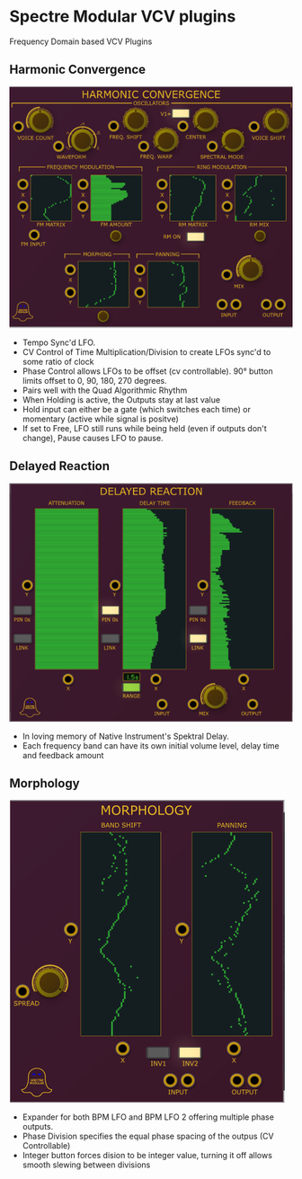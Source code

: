 
# Spectre Modular VCV plugins

Frequency Domain based VCV Plugins

## Harmonic Convergence
![Harmonic Convergence](./doc/harmonic_convergence.png)

- Tempo Sync'd LFO.
- CV Control of Time Multiplication/Division to create LFOs sync'd to some ratio of clock
- Phase Control allows LFOs to be offset (cv controllable). 90° button limits offset to 0, 90, 180, 270 degrees.
- Pairs well with the Quad Algorithmic Rhythm
- When Holding is active, the Outputs stay at last value
- Hold input can either be a gate (which switches each time) or momentary (active while signal is positve)
- If set to Free, LFO still runs while being held (even if outputs don't change), Pause causes LFO to pause.

## Delayed Reaction
![Delayed Reaction](./doc/delayed_reaction.png)

- In loving memory of Native Instrument's Spektral Delay.
- Each frequency band can have its own initial volume level, delay time and feedback amount

## Morphology
![Morphology](./doc/morphology.png)

- Expander for both BPM LFO and BPM LFO 2 offering multiple phase outputs.
- Phase Division specifies the equal phase spacing of the outpus (CV Controllable)
- Integer button forces dision to be integer value, turning it off allows smooth slewing between divisions
